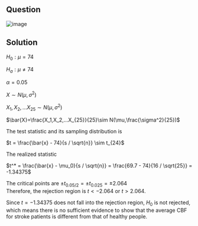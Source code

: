 ## Question

![image](https://github.com/user-attachments/assets/406012df-916b-4c06-9378-08f4f2a6cbbc)

## Solution
$H_0: \mu = 74$

$H_a: \mu \neq 74$
  
$\alpha=0.05$

$X\sim N(\mu,\sigma^2)$

$X_1,X_2,…X_{25}\sim N(\mu,\sigma^2)$

$\bar{X}=\frac{X_1,X_2,…X_{25}}{25}\sim N(\mu,\frac{\sigma^2}{25})$
  
The test statistic and its sampling distribution is  

$t = \frac{\bar{x} - 74}{s / \sqrt{n}} \sim t_{24}$
     
The realized statistic  

$t^* = \frac{\bar{x} - \mu_0}{s / \sqrt{n}} = \frac{69.7 - 74}{16 / \sqrt{25}} = -1.34375$
     
The critical points are $\pm t_{0.05 / 2} = \pm t_{0.025} = \pm 2.064$  
Therefore, the rejection region is $t < -2.064$ or $t > 2.064$.
     
Since $t = -1.34375$ does not fall into the rejection region, $H_0$ is not rejected, which means there is no sufficient evidence to show that the average CBF for stroke patients is different from that of healthy people.
